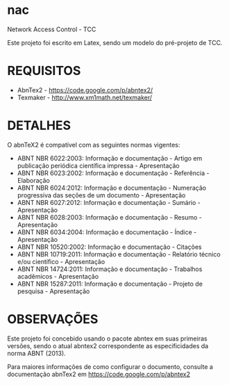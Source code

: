 nac
===

Network Access Control - TCC

Este projeto foi escrito em Latex, sendo um modelo do pré-projeto de TCC.


REQUISITOS
===

* AbnTex2 - https://code.google.com/p/abntex2/
* Texmaker - http://www.xm1math.net/texmaker/

DETALHES
===
O abnTeX2 é compatível com as seguintes normas vigentes:

* ABNT NBR 6022:2003: Informação e documentação - Artigo em publicação periódica científica impressa - Apresentação
* ABNT NBR 6023:2002: Informação e documentação - Referência - Elaboração
* ABNT NBR 6024:2012: Informação e documentação - Numeração progressiva das seções de um documento - Apresentação
* ABNT NBR 6027:2012: Informação e documentação - Sumário - Apresentação
* ABNT NBR 6028:2003: Informação e documentação - Resumo - Apresentação
* ABNT NBR 6034:2004: Informação e documentação - Índice - Apresentação
* ABNT NBR 10520:2002: Informação e documentação - Citações
* ABNT NBR 10719:2011: Informação e documentação - Relatório técnico e/ou científico - Apresentação
* ABNT NBR 14724:2011: Informação e documentação - Trabalhos acadêmicos - Apresentação
* ABNT NBR 15287:2011: Informação e documentação - Projeto de pesquisa - Apresentação

OBSERVAÇÕES
===

Este projeto foi concebido usando o pacote abntex em suas primeiras versões, sendo o atual abntex2 correspondente as especificidades da norma ABNT (2013).

Para maiores informações de como configurar o documento, consulte a documentação abnTex2 em https://code.google.com/p/abntex2
